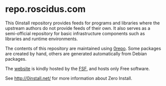 # repo.roscidus.com

This 0install repository provides feeds for programs and libraries where the upstream authors do not provide feeds of their own.
It also serves as a semi-official repository for basic infrastructure components such as libraries and runtime environments.

The contents of this repository are maintained using [0repo](https://github.com/0install/0repo).
Some packages are created by hand, others are generated automatically from Debian packages.

The [website](repo.roscidus.com) is kindly hosted by the [FSF](http://www.fsf.org/), and hosts only Free software.

See http://0install.net/ for more information about Zero Install. 
